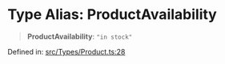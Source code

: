 # Type Alias: ProductAvailability

> **ProductAvailability**: `"in stock"`

Defined in: [src/Types/Product.ts:28](https://github.com/Fokusdotid/bail/blob/a029a4f9908cd3806112e8438f5a31dda1376b84/src/Types/Product.ts#L28)

